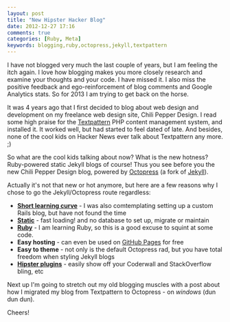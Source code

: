 ```yaml
---
layout: post
title: "New Hipster Hacker Blog"
date: 2012-12-27 17:16
comments: true
categories: [Ruby, Meta]
keywords: blogging,ruby,octopress,jekyll,textpattern
---
```


I have not blogged very much the last couple of years, but I am feeling the itch again. I love how blogging makes you more closely research and examine your thoughts and your code. I have missed it. I also miss the positive feedback and ego-reinforcement of blog comments and Google Analytics stats. So for 2013 I am trying to get back on the horse.

It was 4 years ago that I first decided to blog about web design and development on my freelance web design site, Chili Pepper Design. I read some high praise for the [Textpattern](http://textpattern.com/) PHP content management system, and installed it. It worked well, but had started to feel dated of late. And besides, none of the cool kids on Hacker News ever talk about Textpattern any more. ;)

So what are the cool kids talking about now? What is the new hotness? Ruby-powered static Jekyll blogs of course! Thus you see before you the new Chili Pepper Design blog, powered by [Octopress](http://octopress.org) (a fork of [Jekyll](http://jekyllrb.com/)).

Actually it's not that new or hot anymore, but here are a few reasons why I chose to go the Jekyll/Octopress route regardless:

* __[Short learning curve](http://octopress.org/docs/setup/)__ - I was also comtemplating setting up a custom Rails blog, but have not found the time
* __[Static](http://jekyllbootstrap.com/lessons/jekyll-introduction.html#how_jekyll_generates_the_final_static_files)__ - fast loading! and no database to set up, migrate or maintain
* __[Ruby](http://www.ruby-lang.org/en/)__ - I am learning Ruby, so this is a good excuse to squint at some code.
* __Easy hosting__ - can even be used on [GitHub Pages](http://pages.github.com/) for free
* __Easy to theme__ - not only is the default Octopress rad, but you have total freedom when styling Jekyll blogs
* __[Hipster plugins](https://github.com/imathis/octopress/wiki/3rd-party-plugins)__ - easily show off your Coderwall and StackOverflow bling, etc

Next up I'm going to stretch out my old blogging muscles with a post about how I migrated my blog from Textpattern to Octopress - on _windows_ (dun dun dun).

 Cheers!